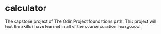 # calculator

The capstone project of The Odin Project foundations path. This project will test the
skills i have learned in all of the course duration. lessgoooo!
